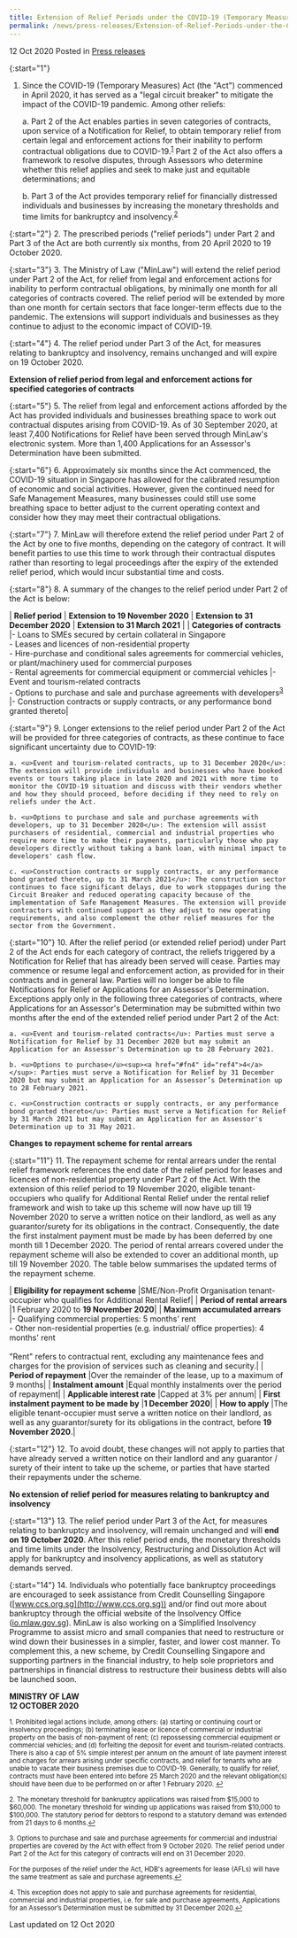 ```yaml
---
title: Extension of Relief Periods under the COVID-19 (Temporary Measures) Act for Specified Categories of Contracts 
permalink: /news/press-releases/Extension-of-Relief-Periods-under-the-COVID-19-Temporary-Measures-Act-for-Specified-Categories-of-Contracts 
---
```


12 Oct 2020 Posted in [Press releases](/news/press-releases)

{:start="1"}
1. Since the COVID-19 (Temporary Measures) Act (the "Act") commenced in April 2020, it has served as a "legal circuit breaker" to mitigate the impact of the COVID-19 pandemic. Among other reliefs:

    a. Part 2 of the Act enables parties in seven categories of contracts, upon service of a Notification for Relief, to obtain temporary relief from certain legal and enforcement actions for their inability to perform contractual obligations due to COVID-19.<sup><a href="#fn1" id="ref1">1</a></sup> Part 2 of the Act also offers a framework to resolve disputes, through Assessors who determine whether this relief applies and seek to make just and equitable determinations; and
    
    b. Part 3 of the Act provides temporary relief for financially distressed individuals and businesses by increasing the monetary thresholds and time limits for bankruptcy and insolvency.<sup><a href="#fn2" id="ref2">2</a></sup> 

{:start="2"}
2. The prescribed periods ("relief periods") under Part 2 and Part 3 of the Act are both currently six months, from 20 April 2020 to 19 October 2020. 

{:start="3"}
3. The Ministry of Law ("MinLaw") will extend the relief period under Part 2 of the Act, for relief from legal and enforcement actions for inability to perform contractual obligations, by minimally one month for all categories of contracts covered. The relief period will be extended by more than one month for certain sectors that face longer-term effects due to the pandemic. The extensions will support individuals and businesses as they continue to adjust to the economic impact of COVID-19. 

{:start="4"}
4. The relief period under Part 3 of the Act, for measures relating to bankruptcy and insolvency, remains unchanged and will expire on 19 October 2020.

**Extension of relief period from legal and enforcement actions for specified categories of contracts**

{:start="5"}
5. The relief from legal and enforcement actions afforded by the Act has provided individuals and businesses breathing space to work out contractual disputes arising from COVID-19. As of 30 September 2020, at least 7,400 Notifications for Relief have been served through MinLaw's electronic system. More than 1,400 Applications for an Assessor's Determination have been submitted.

{:start="6"}
6. Approximately six months since the Act commenced, the COVID-19 situation in Singapore has allowed for the calibrated resumption of economic and social activities. However, given the continued need for Safe Management Measures, many businesses could still use some breathing space to better adjust to the current operating context and consider how they may meet their contractual obligations.

{:start="7"}
7. MinLaw will therefore extend the relief period under Part 2 of the Act by one to five months, depending on the category of contract. It will benefit parties to use this time to work through their contractual disputes rather than resorting to legal proceedings after the expiry of the extended relief period, which would incur substantial time and costs.  

{:start="8"}
8. A summary of the changes to the relief period under Part 2 of the Act is below:

| **Relief period** | **Extension to 19 November 2020** | **Extension to 31 December 2020** | **Extension to 31 March 2021** |
| **Categories of contracts** |- Loans to SMEs secured by certain collateral in Singapore<br>- Leases and licences of non-residential property<br>- Hire-purchase and conditional sales agreements for commercial vehicles, or plant/machinery used for commercial purposes<br>- Rental agreements for commercial equipment or commercial vehicles |- Event and tourism-related contracts<br>- Options to purchase and sale and purchase agreements with developers<sup><a href="#fn3" id="ref3">3</a></sup> |- Construction contracts or supply contracts, or any performance bond granted thereto|

{:start="9"}
9. Longer extensions to the relief period under Part 2 of the Act will be provided for three categories of contracts, as these continue to face significant uncertainty due to COVID-19:

    a. <u>Event and tourism-related contracts, up to 31 December 2020</u>: The extension will provide individuals and businesses who have booked events or tours taking place in late 2020 and 2021 with more time to monitor the COVID-19 situation and discuss with their vendors whether and how they should proceed, before deciding if they need to rely on reliefs under the Act.
    
    b. <u>Options to purchase and sale and purchase agreements with developers, up to 31 December 2020</u>: The extension will assist purchasers of residential, commercial and industrial properties who require more time to make their payments, particularly those who pay developers directly without taking a bank loan, with minimal impact to developers' cash flow.
    
    c. <u>Construction contracts or supply contracts, or any performance bond granted thereto, up to 31 March 2021</u>: The construction sector continues to face significant delays, due to work stoppages during the Circuit Breaker and reduced operating capacity because of the implementation of Safe Management Measures. The extension will provide contractors with continued support as they adjust to new operating requirements, and also complement the other relief measures for the sector from the Government. 

{:start="10"}
10. After the relief period (or extended relief period) under Part 2 of the Act ends for each category of contract, the reliefs triggered by a Notification for Relief that has already been served will cease. Parties may commence or resume legal and enforcement action, as provided for in their contracts and in general law. Parties will no longer be able to file Notifications for Relief or Applications for an Assessor's Determination. Exceptions apply only in the following three categories of contracts, where Applications for an Assessor's Determination may be submitted within two months after the end of the extended relief period under Part 2 of the Act:

    a. <u>Event and tourism-related contracts</u>: Parties must serve a Notification for Relief by 31 December 2020 but may submit an Application for an Assessor's Determination up to 28 February 2021.
    
    b. <u>Options to purchase</u><sup><a href="#fn4" id="ref4">4</a></sup>: Parties must serve a Notification for Relief by 31 December 2020 but may submit an Application for an Assessor’s Determination up to 28 February 2021.
    
    c. <u>Construction contracts or supply contracts, or any performance bond granted thereto</u>: Parties must serve a Notification for Relief by 31 March 2021 but may submit an Application for an Assessor's Determination up to 31 May 2021.

**Changes to repayment scheme for rental arrears**

{:start="11"}
11. The repayment scheme for rental arrears under the rental relief framework references the end date of the relief period for leases and licences of non-residential property under Part 2 of the Act. With the extension of this relief period to 19 November 2020, eligible tenant-occupiers who qualify for Additional Rental Relief under the rental relief framework and wish to take up this scheme will now have up till 19 November 2020 to serve a written notice on their landlord, as well as any guarantor/surety for its obligations in the contract. Consequently, the date the first instalment payment must be made by has been deferred by one month till 1 December 2020. The period of rental arrears covered under the repayment scheme will also be extended to cover an additional month, up till 19 November 2020. The table below summarises the updated terms of the repayment scheme. 

| **Eligibility for repayment scheme** |SME/Non-Profit Organisation tenant-occupier who qualifies for Additional Rental Relief|
| **Period of rental arrears** |1 February 2020 to **19 November 2020**|
| **Maximum accumulated arrears** |- Qualifying commercial properties: 5 months' rent <br>- Other non-residential properties (e.g. industrial/ office properties): 4 months' rent <br><br>"Rent" refers to contractual rent, excluding any maintenance fees and charges for the provision of services such as cleaning and security.|
| **Period of repayment** |Over the remainder of the lease, up to a maximum of 9 months|
| **Instalment amount** |Equal monthly instalments over the period of repayment|
| **Applicable interest rate** |Capped at 3% per annum|
| **First instalment payment to be made by** |**1 December 2020**|
| **How to apply** |The eligible tenant-occupier must serve a written notice on their landlord, as well as any guarantor/surety for its obligations in the contract, before **19 November 2020**.|

{:start="12"}
12. To avoid doubt, these changes will not apply to parties that have already served a written notice on their landlord and any guarantor / surety of their intent to take up the scheme, or parties that have started their repayments under the scheme. 

**No extension of relief period for measures relating to bankruptcy and insolvency**

{:start="13"}
13. The relief period under Part 3 of the Act, for measures relating to bankruptcy and insolvency, will remain unchanged and will **end on 19 October 2020**. After this relief period ends, the monetary thresholds and time limits under the Insolvency, Restructuring and Dissolution Act will apply for bankruptcy and insolvency applications, as well as statutory demands served. 

{:start="14"}
14. Individuals who potentially face bankruptcy proceedings are encouraged to seek assistance from Credit Counselling Singapore ([www.ccs.org.sg](http://www.ccs.org.sg)) and/or find out more about bankruptcy through the official website of the Insolvency Office ([io.mlaw.gov.sg](http://io.mlaw.gov.sg)). MinLaw is also working on a Simplified Insolvency Programme to assist micro and small companies that need to restructure or wind down their businesses in a simpler, faster, and lower cost manner. To complement this, a new scheme, by Credit Counselling Singapore and supporting partners in the financial industry, to help sole proprietors and partnerships in financial distress to restructure their business debts will also be launched soon. 


**MINISTRY OF LAW**
<br>**12 OCTOBER 2020**


<p><sup id="fn1">1. Prohibited legal actions include, among others: (a) starting or continuing court or insolvency proceedings; (b) terminating lease or licence of commercial or industrial property on the basis of non-payment of rent; (c) repossessing commercial equipment or commercial vehicles; and (d) forfeiting the deposit for event and tourism-related contracts. There is also a cap of 5% simple interest per annum on the amount of late payment interest and charges for arrears arising under specific contracts, and relief for tenants who are unable to vacate their business premises due to COVID-19. Generally, to qualify for relief, contracts must have been entered into before 25 March 2020 and the relevant obligation(s) should have been due to be performed on or after 1 February 2020.
<a href="#ref1" title="Jump back to footnote 1 in the text.">↩</a></sup></p>

<p><sup id="fn2">2. The monetary threshold for bankruptcy applications was raised from $15,000 to $60,000. The monetary threshold for winding up applications was raised from $10,000 to $100,000. The statutory period for debtors to respond to a statutory demand was extended from 21 days to 6 months.<a href="#ref2" title="Jump back to footnote 2 in the text.">↩</a></sup></p>

<p><sup id="fn3">3. Options to purchase and sale and purchase agreements for commercial and industrial properties are covered by the Act with effect from 9 October 2020. The relief period under Part 2 of the Act for this category of contracts will end on 31 December 2020. 
<br><br>For the purposes of the relief under the Act, HDB's agreements for lease (AFLs) will have the same treatment as sale and purchase agreements.<a href="#ref3" title="Jump back to footnote 3 in the text.">↩</a></sup></p>

<p><sup id="fn4">4. This exception does not apply to sale and purchase agreements for residential, commercial and industrial properties, i.e. for sale and purchase agreements, Applications for an Assessor’s Determination must be submitted by 31 December 2020.<a href="#ref4" title="Jump back to footnote 4 in the text.">↩</a></sup></p>


<p class="right-side-updated">Last updated on 12 Oct 2020</p>
